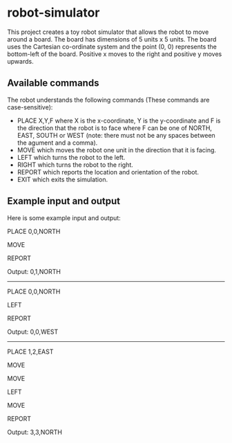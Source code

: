 # robot-simulator
This project creates a toy robot simulator that allows the robot to move around a board. The board has dimensions of 5 units x 5 units. The board uses the Cartesian co-ordinate system and the point (0, 0) represents the bottom-left of the board. Positive x moves to the right and positive y moves upwards.

## Available commands
The robot understands the following commands (These commands are case-sensitive):
 * PLACE X,Y,F where X is the x-coordinate, Y is the y-coordinate and F is the direction that the robot is to face where F can be one of NORTH, EAST, SOUTH or WEST (note: there must not be any spaces between the agument and a comma).
 * MOVE which moves the robot one unit in the direction that it is facing.
 * LEFT which turns the robot to the left.
 * RIGHT which turns the robot to the right.
 * REPORT which reports the location and orientation of the robot.
 * EXIT which exits the simulation.

## Example input and output

Here is some example input and output:

PLACE 0,0,NORTH

MOVE

REPORT

Output: 0,1,NORTH

---

PLACE 0,0,NORTH

LEFT

REPORT

Output: 0,0,WEST

---

PLACE 1,2,EAST

MOVE

MOVE

LEFT

MOVE

REPORT

Output: 3,3,NORTH
